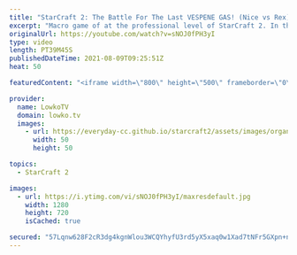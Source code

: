```yaml
---
title: "StarCraft 2: The Battle For The Last VESPENE GAS! (Nice vs Rex)"
excerpt: "Macro game of at the professional level of StarCraft 2. In this Zerg versus Protoss between Rex and Nice we watch a game that comes down to the final resources that the map has to offer.  Support my work on Patreon: http://www.patreon.com/lowkotv Become a YouTube member: https://lowko.tv/join  My second"
originalUrl: https://youtube.com/watch?v=sNOJ0fPH3yI
type: video
length: PT39M45S
publishedDateTime: 2021-08-09T09:25:51Z
heat: 50

featuredContent: "<iframe width=\"800\" height=\"500\" frameborder=\"0\" src=\"https://www.youtube.com/embed/sNOJ0fPH3yI\" allow=\"accelerometer; autoplay; encrypted-media; gyroscope; picture-in-picture\" allowfullscreen></iframe>"

provider:
  name: LowkoTV
  domain: lowko.tv
  images:
    - url: https://everyday-cc.github.io/starcraft2/assets/images/organizations/lowko.tv-50x50.jpg
      width: 50
      height: 50

topics:
  - StarCraft 2

images:
  - url: https://i.ytimg.com/vi/sNOJ0fPH3yI/maxresdefault.jpg
    width: 1280
    height: 720
    isCached: true

secured: "57Lqnw628F2cR3dg4kgnWlou3WCQYhyfU3rd5yX5xaq0w1Xad7tNFr5GXpn+nwQQ8pr+7qc7KenomZ21Xec/rNNHQlikGp5u6Q1Ih/MHdY2bhO3+OyC8H7lom8bmenSE11MGVS/67cnOJps45PGX/8DkSTFEvrYW598Y0ViT+lwzQ+pk+g+I8X9OO/jaogzmSh7qnQg+qNriqIOdn8V0kwEWpvbFP6beWlnxcF5FQT4w+mKKtY2H98XxCeAzutpSHLuQnq1kDnkRUroWBOB5zytTtSfskLiLDpgIT6ehy2hfHZMW4TipgbdGUfvFQaDaAcsTdbSzo5F8DlyMiYCeqx8GvhjsFjRwYeS5dfc8gRFFXklsGrGB0ZQ0GYHmc6mG1p0QBkRvv4D4T39dLyypZNTw5udcHKPa3ELOy+lfYNs=;9btTFch5Ms9ImxmXRbjgIg=="
---
```


